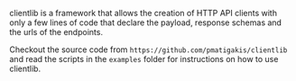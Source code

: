 clientlib is a framework that allows the creation of HTTP API clients with only a
few lines of code that declare the payload, response schemas and the urls of the
endpoints.

Checkout the source code from `https://github.com/pmatigakis/clientlib` and read
the scripts in the `examples` folder for instructions on how to use clientlib.